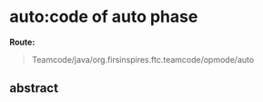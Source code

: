 # auto:code of auto phase
**Route:**
> Teamcode/java/org.firsinspires.ftc.teamcode/opmode/auto

## abstract